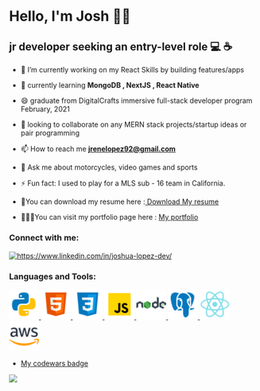


<!--
**JoshuaNow/JoshuaNow** is a ✨ _special_ ✨ repository because its `README.md` (this file) appears on your GitHub profile.

Here are some ideas to get you started:

- 🔭 I’m currently working on ...
- 🌱 I’m currently learning ...
- 👯 I’m looking to collaborate on ...
- 🤔 I’m looking for help with ...
- 💬 Ask me about ...
- 📫 How to reach me: ...
- 😄 Pronouns: ...
- ⚡ Fun fact: ...
-->
<!-- Header -->

<!-- <img src=https://www.codewars.com/users/JoshNow/badges/small" width="900" height="250" alt="Header picture" /> -->

<!-- Contact/Work -->
<h1 align="left"> Hello, I'm Josh 👋🏽 </h1>


<h2 align="left">jr developer seeking an entry-level role 💻 ☕️ </h2>

-   🔭 I’m currently working on my React Skills by building features/apps

-   🌱  currently learning <b> MongoDB , NextJS , React Native</b>

-   😄  graduate from DigitalCrafts immersive full-stack developer program February, 2021
  
-   👯  looking to collaborate on any MERN stack projects/startup ideas or pair programming

-   📫  How to reach me **jrenelopez92@gmail.com**

-   💬  Ask me about motorcycles, video games and sports

-   ⚡  Fun fact: I used to play for a MLS sub - 16 team in California.

-  📄You can download my resume here :<a href=https://github.com/JoshuaNow/JoshuaNow/files/7166386/JoshuaLopezResume.pdf > Download My resume </a>
- 👨🏽‍💻You can visit my portfolio page here : <a href=https://joshuanow.github.io/ > My portfolio </a>

<h3 align="left">Connect with me:</h3>
<p align="left">
<a href="https://www.linkedin.com/in/joshua-lopez-dev/" target="blank"><img align="center" src="https://cdn.jsdelivr.net/npm/simple-icons@3.0.1/icons/linkedin.svg" alt="https://www.linkedin.com/in/joshua-lopez-dev/" height="30" width="40" /></a>
</p>

<!-- Skills -->

<h3 align="left">Languages and Tools:</h3>
<p align="left"> 
<a href="https://www.python.org" target="_blank"> <img src="/images/icons8-python-48.png" alt="python" width="60" height="60"/>  </a> 
<a href="https://www.w3.org/html/" target="_blank"> <img src="/images/icons8-html-5-48.png" alt="html5" width="60" height="60"/>  </a> 
<a href="https://www.w3schools.com/css/" target="_blank"> <img src="/images/icons8-css3-48.png" alt="css3" width="60" height="60"/> </a> 
<a href="https://developer.mozilla.org/en-US/docs/Web/JavaScript" target="_blank"> <img src="/images/icons8-javascript-48.png" alt="javascript" width="60" height="60"/> </a> 
<a href="https://nodejs.org" target="_blank"> <img src="/images/icons8-nodejs-48.png" alt="nodejs" width="60" height="60"/> </a> 
<!-- <a href="https://expressjs.com" target="_blank"> <img src="/images/express2.png" alt="express" width="60" height="60" /> </a>  --> 
<a href="https://www.postgresql.org" target="_blank"> <img src="/images/icons8-postgresql-48.png" alt="postgresql" width="60" height="60"/> </a> 
<a href="https://reactjs.org/" target="_blank"> <img src="/images/icons8-react-native-48.png" alt="react" width="60" height="60"/> </a> 
<a href="https://aws.amazon.com" target="_blank"> <img src="/images/icons8-amazon-web-services-48.png" alt="aws" width="60" height="60"/> </a> 

- <a href="https://www.codewars.com/">My codewars badge</a>
<img src="https://www.codewars.com/users/JoshNow/badges/large"/>
</p>
